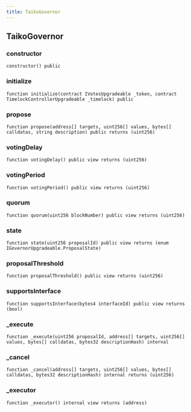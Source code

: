 ```yaml
---
title: TaikoGovernor
---
```


## TaikoGovernor

### constructor

```solidity
constructor() public
```

### initialize

```solidity
function initialize(contract IVotesUpgradeable _token, contract TimelockControllerUpgradeable _timelock) public
```

### propose

```solidity
function propose(address[] targets, uint256[] values, bytes[] calldatas, string description) public returns (uint256)
```

### votingDelay

```solidity
function votingDelay() public view returns (uint256)
```

### votingPeriod

```solidity
function votingPeriod() public view returns (uint256)
```

### quorum

```solidity
function quorum(uint256 blockNumber) public view returns (uint256)
```

### state

```solidity
function state(uint256 proposalId) public view returns (enum IGovernorUpgradeable.ProposalState)
```

### proposalThreshold

```solidity
function proposalThreshold() public view returns (uint256)
```

### supportsInterface

```solidity
function supportsInterface(bytes4 interfaceId) public view returns (bool)
```

### \_execute

```solidity
function _execute(uint256 proposalId, address[] targets, uint256[] values, bytes[] calldatas, bytes32 descriptionHash) internal
```

### \_cancel

```solidity
function _cancel(address[] targets, uint256[] values, bytes[] calldatas, bytes32 descriptionHash) internal returns (uint256)
```

### \_executor

```solidity
function _executor() internal view returns (address)
```
